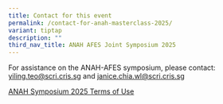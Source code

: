 ```yaml
---
title: Contact for this event
permalink: /contact-for-anah-masterclass-2025/
variant: tiptap
description: ""
third_nav_title: ANAH AFES Joint Symposium 2025
---
```

<p>For assistance on the ANAH-AFES symposium, please contact: <a href="mailto:yiling.teo@scri.cris.sg" rel="noopener noreferrer nofollow" target="_blank">yiling.teo@scri.cris.sg</a> and
<a href="mailto:janice.chia.wl@scri.cris.sg" rel="noopener noreferrer nofollow" target="_blank">janice.chia.wl@scri.cris.sg</a>
</p>
<p><a href="/anah-symposium-2025-terms-of-use/" rel="noopener nofollow" target="_blank">ANAH Symposium 2025 Terms of Use</a>
</p>